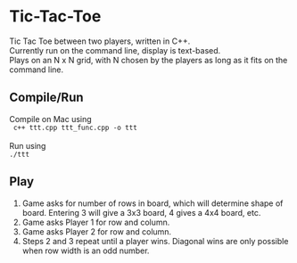 # Tic-Tac-Toe
Tic Tac Toe between two players, written in C++.<br>
Currently run on the command line, display is text-based.<br>
Plays on an N x N grid, with N chosen by the players as long as it fits on the command line.

## Compile/Run
Compile on Mac using<br>
<code> c++ ttt.cpp ttt_func.cpp -o ttt </code> <br>
Run using<br>
<code>./ttt</code>

## Play
1. Game asks for number of rows in board, which will determine shape of board. Entering 3 will give a 3x3 board, 4 gives a 4x4 board, etc.
2. Game asks Player 1 for row and column.
3. Game asks Player 2 for row and column.
4. Steps 2 and 3 repeat until a player wins. Diagonal wins are only possible when row width is an odd number.
